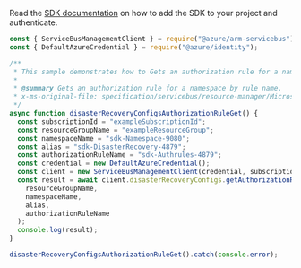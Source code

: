 Read the [SDK documentation](https://github.com/Azure/azure-sdk-for-js/blob/%40azure%2Farm-servicebus_6.0.0/sdk/servicebus/arm-servicebus/README.md) on how to add the SDK to your project and authenticate.

```javascript
const { ServiceBusManagementClient } = require("@azure/arm-servicebus");
const { DefaultAzureCredential } = require("@azure/identity");

/**
 * This sample demonstrates how to Gets an authorization rule for a namespace by rule name.
 *
 * @summary Gets an authorization rule for a namespace by rule name.
 * x-ms-original-file: specification/servicebus/resource-manager/Microsoft.ServiceBus/stable/2021-11-01/examples/disasterRecoveryConfigs/SBAliasAuthorizationRuleGet.json
 */
async function disasterRecoveryConfigsAuthorizationRuleGet() {
  const subscriptionId = "exampleSubscriptionId";
  const resourceGroupName = "exampleResourceGroup";
  const namespaceName = "sdk-Namespace-9080";
  const alias = "sdk-DisasterRecovery-4879";
  const authorizationRuleName = "sdk-Authrules-4879";
  const credential = new DefaultAzureCredential();
  const client = new ServiceBusManagementClient(credential, subscriptionId);
  const result = await client.disasterRecoveryConfigs.getAuthorizationRule(
    resourceGroupName,
    namespaceName,
    alias,
    authorizationRuleName
  );
  console.log(result);
}

disasterRecoveryConfigsAuthorizationRuleGet().catch(console.error);
```
